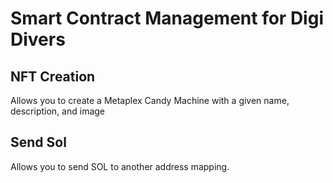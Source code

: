 # Smart Contract Management for Digi Divers

## NFT Creation
Allows you to create a Metaplex Candy Machine with a given name, description, and image

## Send Sol
Allows you to send SOL to another address mapping. 



